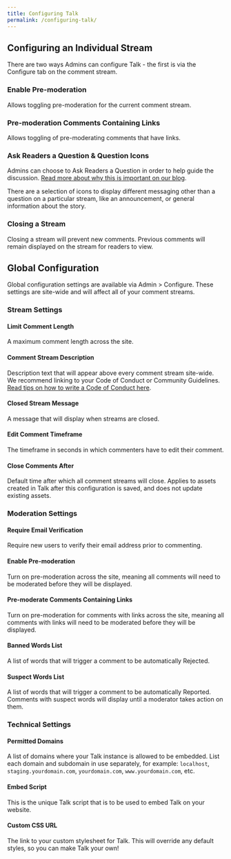 ```yaml
---
title: Configuring Talk
permalink: /configuring-talk/
---
```


## Configuring an Individual Stream

There are two ways Admins can configure Talk - the first is via the Configure
tab on the comment stream.

### Enable Pre-moderation

Allows toggling pre-moderation for the current comment stream.

### Pre-moderation Comments Containing Links

Allows toggling of pre-moderating comments that have links.

### Ask Readers a Question & Question Icons

Admins can choose to Ask Readers a Question in order to help guide the
discussion. [Read more about why this is important on our blog](https://coralproject.net/blog/the-empty-box/).

There are a selection of icons to display different messaging other than a
question on a particular stream, like an announcement, or general information
about the story.

### Closing a Stream

Closing a stream will prevent new comments. Previous comments will remain
displayed on the stream for readers to view.


## Global Configuration

Global configuration settings are available via Admin > Configure. These
settings are site-wide and will affect all of your comment streams.

### Stream Settings

#### Limit Comment Length

A maximum comment length across the site.

#### Comment Stream Description

Description text that will appear above every comment stream site-wide. We
recommend linking to your Code of Conduct or Community Guidelines. [Read tips on how to write a Code of Conduct here](https://guides.coralproject.net/create-a-code-of-conduct/).

#### Closed Stream Message

A message that will display when streams are closed.

#### Edit Comment Timeframe

The timeframe in seconds in which commenters have to edit their comment.

#### Close Comments After

Default time after which all comment streams will close. Applies to assets created in Talk after this configuration is saved, and does not update existing assets. 

### Moderation Settings

#### Require Email Verification

Require new users to verify their email address prior to commenting.

#### Enable Pre-moderation

Turn on pre-moderation across the site, meaning all comments will need to be
moderated before they will be displayed.

#### Pre-moderate Comments Containing Links

Turn on pre-moderation for comments with links across the site, meaning all
comments with links will need to be moderated before they will be displayed.

#### Banned Words List

A list of words that will trigger a comment to be automatically Rejected.

#### Suspect Words List

A list of words that will trigger a comment to be automatically Reported.
Comments with suspect words will display until a moderator takes action on them.

### Technical Settings

#### Permitted Domains

A list of domains where your Talk instance is allowed to be embedded. List each domain and subdomain in use
separately, for example: `localhost`, `staging.yourdomain.com`, `yourdomain.com`, `www.yourdomain.com`, etc.


#### Embed Script

This is the unique Talk script that is to be used to embed Talk on your website.

#### Custom CSS URL

The link to your custom stylesheet for Talk. This will override any default
styles, so you can make Talk your own!

